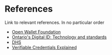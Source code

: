 # References
Link to relevant references. In no particular order

* [Open Wallet Foundation](https://www.linuxfoundation.org/press/linux-foundation-announces-an-intent-to-form-the-openwallet-foundation)
* [Ontario's Digital ID: Technology and standards](https://www.ontario.ca/page/ontarios-digital-id-technology-and-standards)
* [DHS](https://docs.google.com/spreadsheets/d/1Z4cYfjbbE-rABcfC-xab8miocKLomivYMUFibOh9BVo/edit)
* [Verifiable Credentials Explained](https://www.lfph.io/wp-content/uploads/2021/04/Verifiable-Credentials-Flavors-Explained-Infographic.pdf)

